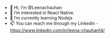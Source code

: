- 👋 Hi, I’m @Leenachauhan
- 👀 I’m interested in React Native. 
- 🌱 I’m currently learning Nodejs
- 📫 You can reach me through my LinkedIn -https://www.linkedin.com/in/leena-chauhan14/ 

<!---
Leenachauhan/Leenachauhan is a ✨ special ✨ repository because its `README.md` (this file) appears on your GitHub profile.
You can click the Preview link to take a look at your changes.
--->

